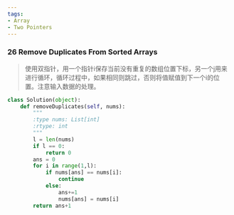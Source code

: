 ```yaml
---
tags:
- Array
- Two Pointers
---
```


### 26 Remove Duplicates From Sorted Arrays

> 使用双指针，用一个指针i保存当前没有重复的数组位置下标，另一个j用来进行循环，循环过程中，如果相同则跳过，否则将值赋值到下一个i的位置。注意输入数据的处理。

```python
class Solution(object):
    def removeDuplicates(self, nums):
        """
        :type nums: List[int]
        :rtype: int
        """
        l = len(nums)
        if l == 0:
            return 0
        ans = 0
        for i in range(1,l):
            if nums[ans] == nums[i]:
                continue
            else:
                ans+=1
                nums[ans] = nums[i]
        return ans+1
```



